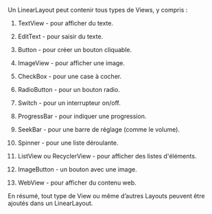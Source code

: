 Un LinearLayout peut contenir tous types de Views, y compris :

1. TextView - pour afficher du texte.


2. EditText - pour saisir du texte.


3. Button - pour créer un bouton cliquable.


4. ImageView - pour afficher une image.


5. CheckBox - pour une case à cocher.


6. RadioButton - pour un bouton radio.


7. Switch - pour un interrupteur on/off.


8. ProgressBar - pour indiquer une progression.


9. SeekBar - pour une barre de réglage (comme le volume).


10. Spinner - pour une liste déroulante.


11. ListView ou RecyclerView - pour afficher des listes d'éléments.


12. ImageButton - un bouton avec une image.


13. WebView - pour afficher du contenu web.



En résumé, tout type de View ou même d’autres Layouts peuvent être ajoutés dans un LinearLayout.

